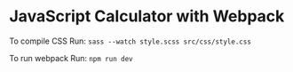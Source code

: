 # JavaScript Calculator with Webpack
To compile CSS Run:
```sass --watch style.scss src/css/style.css  ```

To run webpack Run:
```npm run dev```



